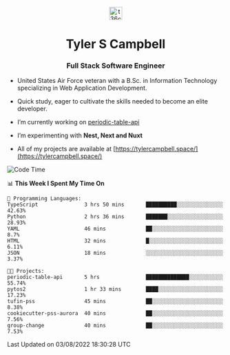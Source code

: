 <p align="center">
<a href="https://www.linkedin.com/in/t36campbell" target="blank"><img align="center" src="https://ik.imagekit.io/t36campbell/Portfolio/linkedin.png.original_m8bbGgPh6.png" alt="t36campbell" height="30" width="30" /></a>
</p>
<h1 align="center">Tyler S Campbell</h1>
<h3 align="center">Full Stack Software Engineer</h3>

* United States Air Force veteran with a B.Sc. in Information Technology specializing in Web Application Development. 

* Quick study, eager to cultivate the skills needed to become an elite developer.

* I’m currently working on [periodic-table-api](https://github.com/t36campbell/periodic-table-api)

* I’m experimenting with **Nest, Next and Nuxt**

* All of my projects are available at [https://tylercampbell.space/](https://tylercampbell.space/)

<!--START_SECTION:waka-->
![Code Time](http://img.shields.io/badge/Code%20Time-1%2C719%20hrs%2057%20mins-blue)

📊 **This Week I Spent My Time On** 

```text
💬 Programming Languages: 
TypeScript               3 hrs 50 mins       ██████████░░░░░░░░░░░░░░░   42.63% 
Python                   2 hrs 36 mins       ███████░░░░░░░░░░░░░░░░░░   28.93% 
YAML                     46 mins             ██░░░░░░░░░░░░░░░░░░░░░░░   8.7% 
HTML                     32 mins             █░░░░░░░░░░░░░░░░░░░░░░░░   6.11% 
JSON                     18 mins             ░░░░░░░░░░░░░░░░░░░░░░░░░   3.37%

🐱‍💻 Projects: 
periodic-table-api       5 hrs               ██████████████░░░░░░░░░░░   55.74% 
pytos2                   1 hr 33 mins        ████░░░░░░░░░░░░░░░░░░░░░   17.23% 
tufin-pss                45 mins             ██░░░░░░░░░░░░░░░░░░░░░░░   8.38% 
cookiecutter-pss-aurora  40 mins             ██░░░░░░░░░░░░░░░░░░░░░░░   7.56% 
group-change             40 mins             ██░░░░░░░░░░░░░░░░░░░░░░░   7.53%

```


 Last Updated on 03/08/2022 18:30:28 UTC
<!--END_SECTION:waka-->
